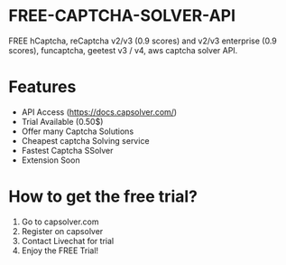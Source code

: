 # FREE-CAPTCHA-SOLVER-API
FREE hCaptcha, reCaptcha v2/v3 (0.9 scores) and v2/v3 enterprise (0.9 scores), funcaptcha, geetest v3 / v4, aws captcha solver API.

# Features
- API Access (https://docs.capsolver.com/)
- Trial Available (0.50$)
- Offer many Captcha Solutions
- Cheapest captcha Solving service
- Fastest Captcha SSolver
- Extension Soon

# How to get the free trial?
1. Go to capsolver.com
2. Register on capsolver
3. Contact Livechat for trial
4. Enjoy the FREE Trial!
                             
